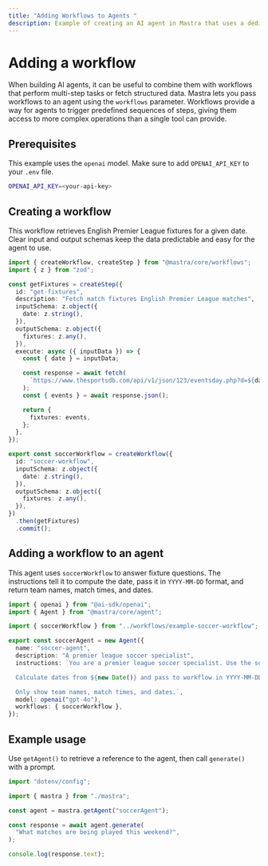 ```yaml
---
title: "Adding Workflows to Agents "
description: Example of creating an AI agent in Mastra that uses a dedicated workflow to provide soccer fixture information.
---
```


# Adding a workflow

When building AI agents, it can be useful to combine them with workflows that perform multi-step tasks or fetch structured data. Mastra lets you pass workflows to an agent using the `workflows` parameter. Workflows provide a way for agents to trigger predefined sequences of steps, giving them access to more complex operations than a single tool can provide.

## Prerequisites

This example uses the `openai` model. Make sure to add `OPENAI_API_KEY` to your `.env` file.

```bash filename=".env" copy
OPENAI_API_KEY=<your-api-key>
```

## Creating a workflow

This workflow retrieves English Premier League fixtures for a given date. Clear input and output schemas keep the data predictable and easy for the agent to use.

```typescript filename="src/mastra/workflows/example-soccer-workflow.ts" showLineNumbers copy
import { createWorkflow, createStep } from "@mastra/core/workflows";
import { z } from "zod";

const getFixtures = createStep({
  id: "get-fixtures",
  description: "Fetch match fixtures English Premier League matches",
  inputSchema: z.object({
    date: z.string(),
  }),
  outputSchema: z.object({
    fixtures: z.any(),
  }),
  execute: async ({ inputData }) => {
    const { date } = inputData;

    const response = await fetch(
      `https://www.thesportsdb.com/api/v1/json/123/eventsday.php?d=${date}&l=English_Premier_League`,
    );
    const { events } = await response.json();

    return {
      fixtures: events,
    };
  },
});

export const soccerWorkflow = createWorkflow({
  id: "soccer-workflow",
  inputSchema: z.object({
    date: z.string(),
  }),
  outputSchema: z.object({
    fixtures: z.any(),
  }),
})
  .then(getFixtures)
  .commit();
```

## Adding a workflow to an agent

This agent uses `soccerWorkflow` to answer fixture questions. The instructions tell it to compute the date, pass it in `YYYY-MM-DD` format, and return team names, match times, and dates.

```typescript filename="src/mastra/agents/example-soccer-agent.ts" showLineNumbers copy
import { openai } from "@ai-sdk/openai";
import { Agent } from "@mastra/core/agent";

import { soccerWorkflow } from "../workflows/example-soccer-workflow";

export const soccerAgent = new Agent({
  name: "soccer-agent",
  description: "A premier league soccer specialist",
  instructions: `You are a premier league soccer specialist. Use the soccerWorkflow to fetch match data.

  Calculate dates from ${new Date()} and pass to workflow in YYYY-MM-DD format.

  Only show team names, match times, and dates.`,
  model: openai("gpt-4o"),
  workflows: { soccerWorkflow },
});
```

## Example usage

Use `getAgent()` to retrieve a reference to the agent, then call `generate()` with a prompt.

```typescript filename="src/test-soccer-agent.ts" showLineNumbers copy
import "dotenv/config";

import { mastra } from "./mastra";

const agent = mastra.getAgent("soccerAgent");

const response = await agent.generate(
  "What matches are being played this weekend?",
);

console.log(response.text);
```
